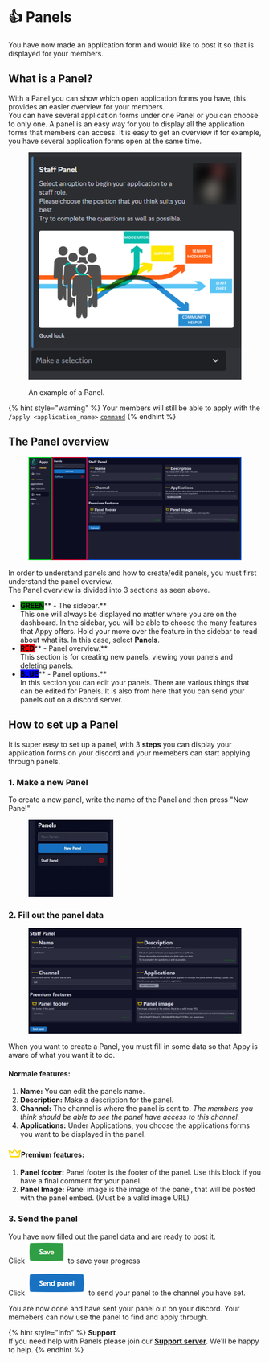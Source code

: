 # 👍 Panels

You have now made an application form and would like to post it so that is displayed for your members.

## What is a Panel?&#x20;

With a Panel you can show which open application forms you have, this provides an easier overview for your members.\
You can have several application forms under one Panel or you can choose to only one. A panel is an easy way for you to display all the application forms that members can access. It is easy to get an overview if for example, you have several application forms open at the same time.

<figure><img src="../../.gitbook/assets/Panel exampel.png" alt=""><figcaption><p>An example of a Panel.</p></figcaption></figure>

{% hint style="warning" %}
Your members will still be able to apply with the `/apply <application_name>` [`command`](../../resources/commands.md)&#x20;
{% endhint %}

## The Panel overview

<figure><img src="../../.gitbook/assets/Panel Overview.png" alt=""><figcaption></figcaption></figure>

In order to understand panels and how to create/edit panels, you must first understand the panel overview.\
The Panel overview is divided into 3 sections as seen above.

* <mark style="background-color:green;">**GREEN**</mark>** - The sidebar.** \
  This one will always be displayed no matter where you are on the dashboard. In the sidebar, you will be able to choose the many features that Appy offers. Hold your move over the feature in the sidebar to read about what its. In this case, select **Panels**.&#x20;
* <mark style="background-color:red;">**RED**</mark>** - Panel overview.** \
  This section is for creating new panels, viewing your panels and deleting panels.
* <mark style="background-color:blue;">**BLUE**</mark>** - Panel options.** \
  In this section you can edit your panels. There are various things that can be edited for Panels. It is also from here that you can send your panels out on a discord server.

## How to set up a Panel&#x20;

It is super easy to set up a panel, with 3 **steps** you can display your application forms on your discord and your memebers can start applying through panels.

### 1. Make a new Panel

To create a new panel, write the name of the Panel and then press "New Panel"&#x20;

<figure><img src="../../.gitbook/assets/New Panel Gif.gif" alt=""><figcaption></figcaption></figure>

### 2. Fill out the panel data&#x20;

<figure><img src="../../.gitbook/assets/Panel data.png" alt=""><figcaption></figcaption></figure>

When you want to create a Panel, you must fill in some data so that Appy is aware of what you want it to do.

#### Normale features:

1. **Name:** You can edit the panels name.
2. **Description:** Make a description for the panel.&#x20;
3. **Channel:** The channel is where the panel is sent to. _The members you think should be able to see the panel have access to this channel._
4. **Applications:** Under Applications, you choose the applications forms you want to be displayed in the panel.&#x20;

#### ![](../../.gitbook/assets/Crown.png)Premium features:&#x20;

1. **Panel footer:** Panel footer is the footer of the panel. Use this block if you have a final comment for your panel.
2. **Panel Image:** Panel image is the image of the panel, that will be posted with the panel embed. (Must be a valid image URL)

### 3. Send the panel

You have now filled out the panel data and are ready to post it. \
Click ![](../../.gitbook/assets/Save) to save your progress

Click ![](<../../.gitbook/assets/Send panel>) to send your panel to the channel you have set.&#x20;

You are now done and have sent your panel out on your discord. Your memebers can now use the panel to find and apply through.&#x20;

{% hint style="info" %}
**Support**\
If you need help with Panels please join our [**Support server**](https://discord.com/invite/bDmc55c6zY)**.** We'll be happy to help.
{% endhint %}


